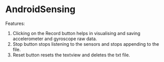 # AndroidSensing
Features: 
1. Clicking on the Record button helps in visualising and saving accelerometer and gyroscope raw data.
2. Stop button stops listening to the sensors and stops appending to the file.
3. Reset button resets the textview and deletes the txt file.
